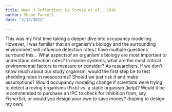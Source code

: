 ```yaml
---
title: Week 3 Reflection: De Sozuza et al., 2016
author: Shane Farrell
date: "2/12/2021"

---
```


This was my first time taking a deeper dive into occupancy modeling. However, I was familiar that an organism's biology and the surrounding environment will influence detection rates.I have multiple questions surround this… What aspectsof an organism's biology are most important to understand detection rates? In marine systems, what are the most critical environmental factors to measure or consider? As researchers, if we don't know much about our study organism, would the first step be to test shedding rates in mesocosms? Should we just risk it and make assumptions? Would occupancy modeling change if scientists were trying to detect a roving organisms (Fish) vs. a static organism (kelp)? Would it be recommended to purchase an IPC to check for inhibition from, say FisherSci, or would you design your own to save money? (hoping to design my own)  